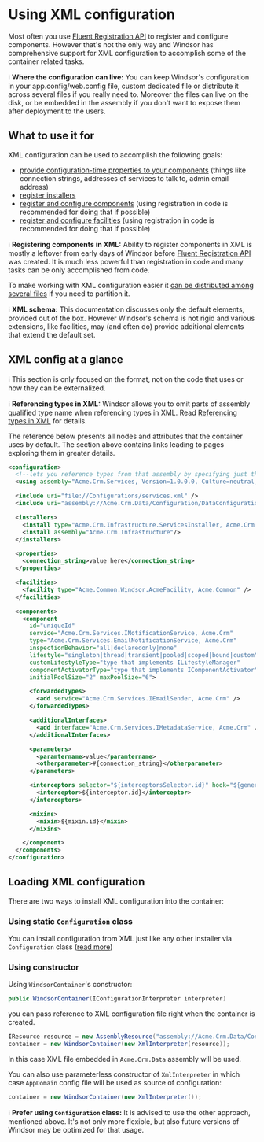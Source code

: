 # Using XML configuration

Most often you use [Fluent Registration API](fluent-registration-api.md) to register and configure components. However that's not the only way and Windsor has comprehensive support for XML configuration to accomplish some of the container related tasks.

:information_source: **Where the configuration can live:** You can keep Windsor's configuration in your app.config/web.config file, custom dedicated file or distribute it across several files if you really need to. Moreover the files can live on the disk, or be embedded in the assembly if you don't want to expose them after deployment to the users.

## What to use it for

XML configuration can be used to accomplish the following goals:

* [provide configuration-time properties to your components](xml-configuration-properties.md) (things like connection strings, addresses of services to talk to, admin email address)
* [register installers](registering-installers.md)
* [register and configure components](registering-components.md) (using registration in code is recommended for doing that if possible)
* [register and configure facilities](facilities-xml-configuration.md) (using registration in code is recommended for doing that if possible)

:information_source: **Registering components in XML:** Ability to register components in XML is mostly a leftover from early days of Windsor before [Fluent Registration API](fluent-registration-api.md) was created. It is much less powerful than registration in code and many tasks can be only accomplished from code.

To make working with XML configuration easier it [can be distributed among several files](xml-configuration-includes.md) if you need to partition it.

:information_source: **XML schema:** This documentation discusses only the default elements, provided out of the box. However Windsor's schema is not rigid and various extensions, like facilities, may (and often do) provide additional elements that extend the default set.

## XML config at a glance

:information_source: This section is only focused on the format, not on the code that uses or how they can be externalized.

:information_source: **Referencing types in XML:** Windsor allows you to omit parts of assembly qualified type name when referencing types in XML. Read [Referencing types in XML](referencing-types-in-xml.md) for details.

The reference below presents all nodes and attributes that the container uses by default. The section above contains links leading to pages exploring them in greater details.

```xml
<configuration>
  <!--lets you reference types from that assembly by specifying just their name, instead of assembly qualified full name.-->
  <using assembly="Acme.Crm.Services, Version=1.0.0.0, Culture=neutral, PublicKeyToken=1987352536523" />

  <include uri="file://Configurations/services.xml" />
  <include uri="assembly://Acme.Crm.Data/Configuration/DataConfiguration.xml" />

  <installers>
    <install type="Acme.Crm.Infrastructure.ServicesInstaller, Acme.Crm.Infrastructure"/>
    <install assembly="Acme.Crm.Infrastructure"/>
  </installers>

  <properties>
    <connection_string>value here</connection_string>
  </properties>

  <facilities>
    <facility type="Acme.Common.Windsor.AcmeFacility, Acme.Common" />
  </facilities>

  <components>
    <component
      id="uniqueId"
      service="Acme.Crm.Services.INotificationService, Acme.Crm"
      type="Acme.Crm.Services.EmailNotificationService, Acme.Crm"
      inspectionBehavior="all|declaredonly|none"
      lifestyle="singleton|thread|transient|pooled|scoped|bound|custom"
      customLifestyleType="type that implements ILifestyleManager"
      componentActivatorType="type that implements IComponentActivator"
      initialPoolSize="2" maxPoolSize="6">

      <forwardedTypes>
        <add service="Acme.Crm.Services.IEmailSender, Acme.Crm" />
      </forwardedTypes>

      <additionalInterfaces>
        <add interface="Acme.Crm.Services.IMetadataService, Acme.Crm" />
      </additionalInterfaces>

      <parameters>
        <paramtername>value</paramtername>
        <otherparameter>#{connection_string}</otherparameter>
      </parameters>

      <interceptors selector="${interceptorsSelector.id}" hook="${generationHook.id}">
        <interceptor>${interceptor.id}</interceptor>
      </interceptors>

      <mixins>
        <mixin>${mixin.id}</mixin>
      </mixins>

    </component>
  </components>
</configuration>
```

## Loading XML configuration

There are two ways to install XML configuration into the container:

### Using static `Configuration` class

You can install configuration from XML just like any other installer via `Configuration` class ([read more](installers.md#configuration-class))

### Using constructor

Using `WindsorContainer`'s constructor:

```csharp
public WindsorContainer(IConfigurationInterpreter interpreter)
```

you can pass reference to XML configuration file right when the container is created.

```csharp
IResource resource = new AssemblyResource("assembly://Acme.Crm.Data/Configuration/services.xml");
container = new WindsorContainer(new XmlInterpreter(resource));
```

In this case XML file embedded in `Acme.Crm.Data` assembly will be used.

You can also use parameterless constructor of `XmlInterpreter` in which case `AppDomain` config file will be used as source of configuration:

```csharp
container = new WindsorContainer(new XmlInterpreter());
```

:information_source: **Prefer using `Configuration` class:** It is advised to use the other approach, mentioned above. It's not only more flexible, but also future versions of Windsor may be optimized for that usage.
